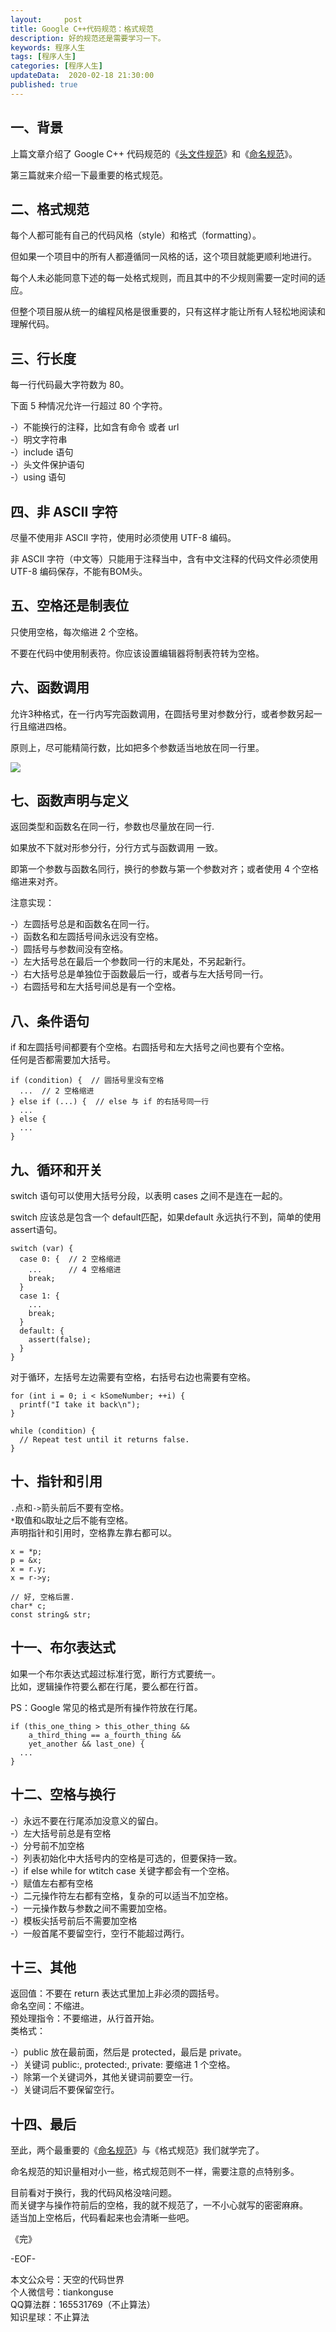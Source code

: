 ```yaml
---   
layout:     post  
title: Google C++代码规范：格式规范  
description: 好的规范还是需要学习一下。  
keywords: 程序人生  
tags: [程序人生]    
categories: [程序人生]  
updateData:  2020-02-18 21:30:00  
published: true  
---  
```



## 一、背景  


上篇文章介绍了 Google C++ 代码规范的《[头文件规范](https://mp.weixin.qq.com/s/8OeyPPRoD1ZGnJ9r44sJgQ)》和《[命名规范](https://mp.weixin.qq.com/s/2O0ox45gIRRVHPrTjBRxsQ)》。  


第三篇就来介绍一下最重要的格式规范。  


 ## 二、格式规范  


每个人都可能有自己的代码风格（style）和格式（formatting）。  


但如果一个项目中的所有人都遵循同一风格的话，这个项目就能更顺利地进行。  


每个人未必能同意下述的每一处格式规则，而且其中的不少规则需要一定时间的适应。  


但整个项目服从统一的编程风格是很重要的，只有这样才能让所有人轻松地阅读和理解代码。  


## 三、行长度  


每一行代码最大字符数为 80。  


下面 5 种情况允许一行超过 80 个字符。  


-）不能换行的注释，比如含有命令 或者 url  
-）明文字符串  
-）include 语句  
-）头文件保护语句  
-）using 语句  


## 四、非 ASCII 字符  


尽量不使用非 ASCII 字符，使用时必须使用 UTF-8 编码。  


非 ASCII 字符（中文等）只能用于注释当中，含有中文注释的代码文件必须使用 UTF-8 编码保存，不能有BOM头。  


## 五、空格还是制表位  


只使用空格，每次缩进 2 个空格。  


不要在代码中使用制表符。你应该设置编辑器将制表符转为空格。  


## 六、函数调用  


允许3种格式，在一行内写完函数调用，在圆括号里对参数分行，或者参数另起一行且缩进四格。  


原则上，尽可能精简行数，比如把多个参数适当地放在同一行里。  


![](http://res.tiankonguse.com/images/2020/05/25/001.png)  



## 七、函数声明与定义  


返回类型和函数名在同一行，参数也尽量放在同一行.  


如果放不下就对形参分行，分行方式与函数调用 一致。  


即第一个参数与函数名同行，换行的参数与第一个参数对齐；或者使用 4 个空格缩进来对齐。  


注意实现：  


-）左圆括号总是和函数名在同一行。  
-）函数名和左圆括号间永远没有空格。  
-）圆括号与参数间没有空格。  
-）左大括号总在最后一个参数同一行的末尾处，不另起新行。  
-）右大括号总是单独位于函数最后一行，或者与左大括号同一行。  
-）右圆括号和左大括号间总是有一个空格。  


## 八、条件语句  


if 和左圆括号间都要有个空格。右圆括号和左大括号之间也要有个空格。  
任何是否都需要加大括号。  


```
if (condition) {  // 圆括号里没有空格
  ...  // 2 空格缩进
} else if (...) {  // else 与 if 的右括号同一行
  ...
} else {
  ...
}
```

## 九、循环和开关  


switch 语句可以使用大括号分段，以表明 cases 之间不是连在一起的。  


switch 应该总是包含一个 default匹配，如果default 永远执行不到，简单的使用 assert语句。  


```
switch (var) {
  case 0: {  // 2 空格缩进
    ...      // 4 空格缩进
    break;
  }
  case 1: {
    ...
    break;
  }
  default: {
    assert(false);
  }
}
```


对于循环，左括号左边需要有空格，右括号右边也需要有空格。  


```
for (int i = 0; i < kSomeNumber; ++i) {
  printf("I take it back\n");
}

while (condition) {
  // Repeat test until it returns false.
}
```


## 十、指针和引用  


`.`点和`->`箭头前后不要有空格。  
`*`取值和`&`取址之后不能有空格。  
声明指针和引用时，空格靠左靠右都可以。  


```
x = *p;
p = &x;
x = r.y;
x = r->y;

// 好, 空格后置.
char* c;
const string& str;
```


## 十一、布尔表达式  


如果一个布尔表达式超过标准行宽，断行方式要统一。  
比如，逻辑操作符要么都在行尾，要么都在行首。  


PS：Google 常见的格式是所有操作符放在行尾。  


```
if (this_one_thing > this_other_thing &&
    a_third_thing == a_fourth_thing &&
    yet_another && last_one) {
  ...
}
```


## 十二、空格与换行  


-）永远不要在行尾添加没意义的留白。  
-）左大括号前总是有空格  
-）分号前不加空格  
-）列表初始化中大括号内的空格是可选的，但要保持一致。  
-）if else while for wtitch case 关键字都会有一个空格。  
-）赋值左右都有空格  
-）二元操作符左右都有空格，复杂的可以适当不加空格。  
-）一元操作数与参数之间不需要加空格。  
-）模板尖括号前后不需要加空格  
-）一般首尾不要留空行，空行不能超过两行。  


## 十三、其他  


返回值：不要在 return 表达式里加上非必须的圆括号。  
命名空间：不缩进。  
预处理指令：不要缩进，从行首开始。  
类格式：  


-）public 放在最前面，然后是 protected，最后是 private。  
-）关键词 public:, protected:, private: 要缩进 1 个空格。  
-）除第一个关键词外，其他关键词前要空一行。  
-）关键词后不要保留空行。  


## 十四、最后  


至此，两个最重要的《[命名规范](https://mp.weixin.qq.com/s/2O0ox45gIRRVHPrTjBRxsQ)》与《格式规范》我们就学完了。  


命名规范的知识量相对小一些，格式规范则不一样，需要注意的点特别多。  


目前看对于换行，我的代码风格没啥问题。  
而关键字与操作符前后的空格，我的就不规范了，一不小心就写的密密麻麻。  
适当加上空格后，代码看起来也会清晰一些吧。  




《完》


-EOF-  



本文公众号：天空的代码世界  
个人微信号：tiankonguse  
QQ算法群：165531769（不止算法）  
知识星球：不止算法  

